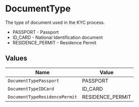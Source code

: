 # DocumentType

The type of document used in the KYC process.
* PASSPORT - Passport
* ID_CARD - National Identification document
* RESIDENCE_PERMIT - Residence Permit


## Values

| Name                          | Value                         |
| ----------------------------- | ----------------------------- |
| `DocumentTypePassport`        | PASSPORT                      |
| `DocumentTypeIDCard`          | ID_CARD                       |
| `DocumentTypeResidencePermit` | RESIDENCE_PERMIT              |